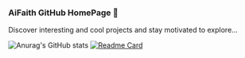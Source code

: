 ### AiFaith GitHub HomePage 🚀

Discover interesting and cool projects and stay motivated to explore...

<!--
**AiFaith/AiFaith** is a ✨ _special_ ✨ repository because its `README.md` (this file) appears on your GitHub profile.

Here are some ideas to get you started:

- 🔭 I’m currently working on ...
- 🌱 I’m currently learning ...
- 👯 I’m looking to collaborate on ...
- 🤔 I’m looking for help with ...
- 💬 Ask me about ...
- 📫 How to reach me: ...
- 😄 Pronouns: ...
- ⚡ Fun fact: ...
-->

![Anurag's GitHub stats](https://github-readme-stats.vercel.app/api?username=aifaith&show_icons=true)
[![Readme Card](https://github-readme-stats.vercel.app/api/pin/?username=aifaith&repo=github-readme-stats)](https://github.com/anuraghazra/github-readme-stats)

<!--
⚡ Dynamically generated stats for your github readmes:https://github.com/anuraghazra/github-readme-stats
-->
